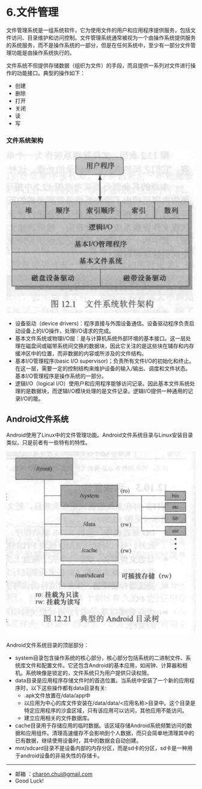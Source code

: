 # 6.文件管理

文件管理系统是一组系统软件，它为使用文件的用户和应用程序提供服务，包括文件访问、目录维护和访问控制。文件管理系统通常被视为一个由操作系统提供服务的系统服务，而不是操作系统的一部分，但是在任何系统中，至少有一部分文件管理功能是由操作系统执行的。



文件系统不但提供存储数据（组织为文件）的手段，而且提供一系列对文件进行操作的功能接口。典型的操作如下：

- 创建
- 删除
- 打开
- 关闭
- 读
- 写



### 文件系统架构

![img](https://raw.githubusercontent.com/CharonChui/Pictures/master/file_system.png?raw=true)





- 设备驱动（device drivers)：程序直接与外围设备通信。设备驱动程序负责启动设备上的I/O操作，处理I/O请求的完成。
- 基本文件系统或物理I/O层：是与计算机系统外部环境的基本接口。这一层处理在磁盘间或磁带系统间交换的数据块，因此它关注的是这些块在辅存和内存缓冲区中的位置，而非数据的内容或所涉及的文件结构。
- 基本I/O管理程序(basic I/O supervisor)；负责所有文件I/O的初始化和终止。在这一层，需要一定的控制结构来维护设备的输入/输出、调度和文件状态。基本I/O管理程序是操作系统的一部分。
- 逻辑I/O（logical I/O）使用户和应用程序能够访问记录。因此基本文件系统处理的是数据块，而逻辑I/O模块处理的是文件记录。逻辑I/O提供一种通用的记录I/O的能。





## Android文件系统

Android使用了Linux中的文件管理功能。Android文件系统目录与Linux安装目录类似，只是前者有一些特有的特性。 

![img](https://raw.githubusercontent.com/CharonChui/Pictures/master/android_file_system.png?raw=true)

Android文件系统目录的顶层部分： 

- system目录包含操作系统的核心部分，核心部分包括系统的二进制文件、系统库文件和配置文件。它还包含Android的基本应用，如闹钟、计算器和相机。系统映像是锁定的，文件系统只为用户提供只读权限。
- data目录是应用程序存储文件时的首选位置。当系统中安装了一个新的应用程序时，以下这些操作都有data目录有关: 
    - .apk文件放置在/data/app中
    - 以应用为中心的库文件安装在/data/data/<应用名称>目录中。这个目录是特定应用程序的沙盒区域，只有该应用可以访问，其他应用不能访问。 
    - 建立应用相关的文件数据库。
- cache目录用于存储应用的临时数据。该区域存储Android系统频繁访问的数据和应用组件。清理高速缓存不会影响到个人数据，而只会简单地清理其中的已有数据，继续使用设备时，其中的数据会自动创建。
- mnt/sdcard目录不是设备内部的内存分区，而是sd卡的分区，sd卡是一种用于android设备的非易失性的存储卡。














---

- 邮箱 ：charon.chui@gmail.com  
- Good Luck! 

